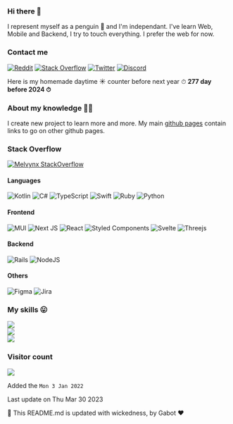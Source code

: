 ### Hi there 👋

I represent myself as a penguin 🐧 and I'm independant. I've learn Web, Mobile and Backend, I try to touch everything. I prefer the web for now.

### Contact me

[![Reddit](https://img.shields.io/badge/Reddit-%23FF4500.svg?logo=Reddit&logoColor=white)](https://reddit.com/user/MelvynX) [![Stack Overflow](https://img.shields.io/badge/-Stackoverflow-FE7A16?logo=stack-overflow&logoColor=white)](https://stackoverflow.com/users/12472736) [![Twitter](https://img.shields.io/badge/Twitter-%231DA1F2.svg?logo=Twitter&logoColor=white)](https://twitter.com/Melvynx_) [![Discord](https://img.shields.io/badge/Discord-%237289DA.svg?logo=discord&logoColor=white)](htttps://discord.gg/https://discord.gg/7bH7ktRy)

Here is my homemade daytime ☀️ counter before next year ⏱ **277 day before 2024 ⏱**

### About my knowledge 👨‍🎓

I create new project to learn more and more. My main [github pages](https://melvynx.github.io/) contain links to go on other github pages.

### Stack Overflow

[![Melvynx StackOverflow](https://stackoverflow-badge.herokuapp.com/api/StackOverflowBadge/12472736)](https://stackoverflow.com/users/12472736/melvynx)

#### Languages

![Kotlin](https://img.shields.io/badge/kotlin-%230095D5.svg?style=for-the-badge&logo=kotlin&logoColor=white) ![C#](https://img.shields.io/badge/c%23-%23239120.svg?style=for-the-badge&logo=c-sharp&logoColor=white) ![TypeScript](https://img.shields.io/badge/typescript-%23007ACC.svg?style=for-the-badge&logo=typescript&logoColor=white) ![Swift](https://img.shields.io/badge/swift-F54A2A?style=for-the-badge&logo=swift&logoColor=white) ![Ruby](https://img.shields.io/badge/ruby-%23CC342D.svg?style=for-the-badge&logo=ruby&logoColor=white) ![Python](https://img.shields.io/badge/python-3670A0?style=for-the-badge&logo=python&logoColor=ffdd54)

#### Frontend

![MUI](https://img.shields.io/badge/MUI-%230081CB.svg?style=for-the-badge&logo=material-ui&logoColor=white) ![Next JS](https://img.shields.io/badge/Next-black?style=for-the-badge&logo=next.js&logoColor=white) ![React](https://img.shields.io/badge/react-%2320232a.svg?style=for-the-badge&logo=react&logoColor=%2361DAFB) ![Styled Components](https://img.shields.io/badge/styled--components-DB7093?style=for-the-badge&logo=styled-components&logoColor=white) ![Svelte](https://img.shields.io/badge/svelte-%23f1413d.svg?style=for-the-badge&logo=svelte&logoColor=white) ![Threejs](https://img.shields.io/badge/threejs-black?style=for-the-badge&logo=three.js&logoColor=white)

#### Backend

![Rails](https://img.shields.io/badge/rails-%23CC0000.svg?style=for-the-badge&logo=ruby-on-rails&logoColor=white) ![NodeJS](https://img.shields.io/badge/node.js-6DA55F?style=for-the-badge&logo=node.js&logoColor=white)

#### Others

![Figma](https://img.shields.io/badge/figma-%23F24E1E.svg?style=for-the-badge&logo=figma&logoColor=white) ![Jira](https://img.shields.io/badge/jira-%230A0FFF.svg?style=for-the-badge&logo=jira&logoColor=white)

### My skills 😛

![](https://github-readme-stats.vercel.app/api?username=Melvynx&theme=dark&hide_border=true&include_all_commits=false&count_private=true)<br/>
![](https://github-readme-streak-stats.herokuapp.com/?user=Melvynx&theme=dark&hide_border=true)<br/>
![](https://github-readme-stats.vercel.app/api/top-langs/?username=Melvynx&theme=dark&hide_border=true&include_all_commits=false&count_private=true&layout=compact)

### Visitor count

<img src="https://profile-counter.glitch.me/Melvynx/count.svg" />

Added the `Mon 3 Jan 2022`

Last update on Thu Mar 30 2023

🤖 This README.md is updated with wickedness, by Gabot ❤️

